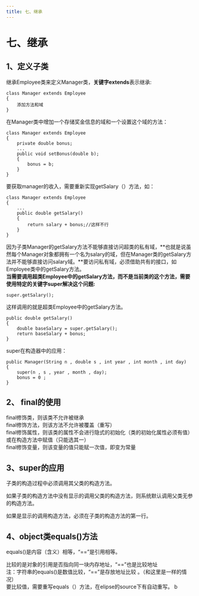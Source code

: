 ```yaml
---
title: 七、继承
---
```

# 七、继承
## 1、定义子类
继承Employee类来定义Manager类，**关键字extends**表示继承:  
  
	class Manager extends Employee
	{
		添加方法和域
	}  
在Manager类中增加一个存储奖金信息的域和一个设置这个域的方法：  
  
	class Manager extends Employee
	{
		private double bonus;
		...
		public void setBonus(double b);
		{
			bonus = b;
		}
	}
要获取manager的收入，需要重新实现getSalary（）方法，如：  
  
	class Manager extends Employee
	{
		...
		public double getSalary()
		{
			return salary + bonus;//这样不行
		}
	}
因为子类Manager的getSalary方法不能够直接访问超类的私有域，**也就是说虽然每个Manager对象都拥有一个名为salary的域，但在Manager类的getSalary方法并不能够直接访问salary域。**要访问私有域，必须借助共有的接口，如Employee类中的getSalary方法。  
**当需要调用超类Employee中的getSalary方法，而不是当前类的这个方法，需要使用特定的关键字super解决这个问题:**  
  
	super.getSalary();
这样调用的就是超类Employee中的getSalary方法。  
  
	public double getSalary()
	{
		double baseSalary = super.getSalary();
		return baseSalary + bonus;
	}  
super在构造器中的应用：  
  
	public Manager(String n , double s , int year , int month , int day)
	{
		super(n , s , year , month , day);
		bonus = 0 ; 
	}
## 2、 final的使用
final修饰类，则该类不允许被继承  
final修饰方法，则该方法不允许被覆盖（重写）  
final修饰属性，则该类的属性不会进行隐式的初始化（类的初始化属性必须有值）或在构造方法中赋值（只能选其一）  
final修饰变量，则该变量的值只能赋一次值，即变为常量  
## 3、super的应用
子类的构造过程中必须调用其父类的构造方法。  
  
如果子类的构造方法中没有显示的调用父类的构造方法，则系统默认调用父类无参的构造方法。  
  
如果是显示的调用构造方法，必须在子类的构造方法的第一行。  
## 4、object类equals()方法
equals()是内容（含义）相等，“==”是引用相等。  
  
比较的是对象的引用是否指向同一块内存地址，“==”也是比较地址  
注：字符串的equals()是数值比较，“==”是存放地址比较 。（和这里是一样的情况）    
要比较值，需要重写equals（）方法，在elipse的source下有自动重写。
b